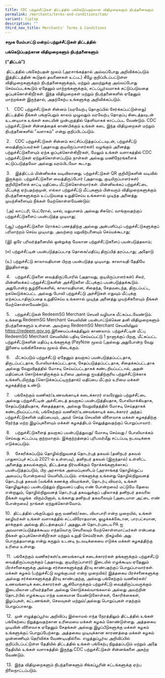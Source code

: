 ```yaml
---
title: CDC பற்றுச்சீட்டுகள் திட்டத்தில் பங்கெடுப்பதற்கான விதிமுறைகளும் நிபந்தனைகளும்
permalink: /merchants/terms-and-conditions/tam/
variant: tiptap
description: ""
third_nav_title: Merchants' Terms & Conditions
---
```

<p><strong>சமூக மேம்பாட்டு மன்றப் பற்றுச்சீட்டுகள் திட்டத்தில்</strong>
</p>
<p><strong>பங்கெடுப்பதற்கான விதிமுறைகளும் நிபந்தனைகளும்</strong>
</p>
<p><strong>(“திட்டம்”)</strong>
</p>
<p><strong>&nbsp;</strong>திட்டத்தில் பங்கேற்பதன் மூலம் (அரசாங்கத்தால் அவ்வப்போது
அறிவிக்கப்படும் இத்திட்டத்தின் கூடுதல் தவணைகள் உட்பட) கீழே குறிப்பிடப்பட்டுள்ள
விதிமுறைகளுக்கும் நிபந்தனைகளுக்கும், மற்றும் அவற்றுக்கு அவ்வப்போது செய்யப்படக்கூடும்
ஏதேனும் மாற்றங்களுக்கும், சட்டப்பூர்வமாகக் கட்டுப்படுவதை ஒப்புக்கொள்கிறீர்கள்.
இந்த விதிமுறைகள் மற்றும் நிபந்தனைகளில் ஏதேனும் மாற்றங்கள் இருந்தால், அதற்கேற்ப
உங்களுக்கு அறிவிக்கப்படும்.</p>
<p>&nbsp;1.&nbsp;&nbsp;&nbsp; CDC பற்றுச்சீட்டுகள் சின்னம் (வரவேற்பு தொகுப்பில்
சேர்க்கப்பட்டுள்ளது) திட்டத்தில் நீங்கள் பங்குபெறும் காலம் முழுவதும் வரவேற்பு
தொகுப்பு கிடைத்தவுடன் உடனடியாக உங்கள் கடையின் முன்புறத்தில் தெளிவாகக் காட்டப்பட
வேண்டும். CDC பற்றுச்சீட்டுகள் சின்னத்தைக் காண்பிக்கும் உங்கள் கடை இந்த
விதிமுறைகள் மற்றும் நிபந்தனைகளில் "வளாகம்" என்று குறிப்பிடப்படும்.</p>
<p>&nbsp;2.&nbsp;&nbsp;&nbsp; CDC பற்றுச்சீட்டுகள் சின்னம் காட்சிப்படுத்தப்பட்டவுடன்,
பற்றுச்சீட்டு வைத்திருப்பவர்கள் (அதாவது குடியிருப்பாளர்கள்) வழங்கும் அனைத்து
பற்றுச்சீட்டுகளையும் ஏற்க ஒப்புக்கொள்கிறீர்கள், மேலும் உங்கள் வளாகத்தில்
CDC பற்றுச்சீட்டுகள் ஏற்றுக்கொள்ளப்படும் நாள்கள் அல்லது மணிநேரங்களைக் கட்டுப்படுத்தவோ
அல்லது வரம்பிடவோ கூடாது.</p>
<p>&nbsp;3.&nbsp;&nbsp;&nbsp; இத்திட்டம் மின்னிலக்க வடிவிலானது. பற்றுச்சீட்டுகள்
QR குறியீடுகளின் வடிவில் இருக்கும். பற்றுச்சீட்டுகளை வைத்திருப்போர் (அதாவது,
குடியிருப்பாளர்கள்) குறியீடுகளைக் காட்டி மதிப்பை மீட்டுக்கொள்வார்கள். மின்னிலக்கப்
பற்றுச்சீட்டை மீட்புக்கு ஏற்பதற்குமுன், எல்லா பற்றுச்சீட்டு மீட்புகளும்
பின்வரும் விதிமுறைகளுக்கும் நிபந்தனைகளுக்கும் உட்படுவதை உறுதிசெய்ய உங்களால்
முடிந்த அனைத்து முயற்சிகளையும் நீங்கள் மேற்கொள்ளவேண்டும்:</p>
<p>&nbsp;(அ) லாட்டரி, பெட்ரோல், டீசல், மதுபானம் அல்லது சிகரெட் வாங்குவதற்குப்
பற்றுச்சீட்டுகளைப் பயன்படுத்த முடியாது;</p>
<p>(ஆ) பற்றுச்சீட்டுகளை ரொக்கப் பணத்திற்கு அல்லது அன்பளிப்புப் பற்றுச்சீட்டுகளுக்குப்
பரிமாற்றம் செய்ய முடியாது. அவற்றை மறுவிற்பனையும் செய்யக்கூடாது;</p>
<p>(இ) ஒரே பரிவர்த்தனையில் ஒன்றுக்கு மேலான பற்றுச்சீட்டுகளைப் பயன்படுத்தலாம்;</p>
<p>(ஈ) பற்றுச்சீட்டின் பயன்படுத்தப்படாத தொகை/மதிப்பு திருப்பித் தரப்படாது;
அதோடு</p>
<p>(உ) பற்றுச்சீட்டு காலாவதியான பிறகு பயன்படுத்த முடியாது. காலாவதி தேதியே
இறுதியானது.</p>
<p>&nbsp;4.&nbsp;&nbsp;&nbsp; பற்றுச்சீட்டுகளை வைத்திருப்போரில் (அதாவது,
குடியிருப்பாளர்கள்) சிலர், மின்னிலக்கப் பற்றுச்சீட்டுகளின் அச்சீடுகளை மீட்புக்குப்
பயன்படுத்தக்கூடும். அதுபோன்ற சூழ்நிலைகளில், காலாவதியான, சிதைந்த, சேதமடைந்த,
திருடப்பட்ட, நகலெடுக்கப்பட்ட அல்லது போலி பற்றுச்சீட்டு அச்சீடுகள் எதுவும்
மீட்புக்கு ஏற்கப்படாதிருப்பதை உறுதிசெய்ய உங்களால் முடிந்த அனைத்து முயற்சிகளையும்
நீங்கள் மேற்கொள்ளவேண்டும்.</p>
<p>&nbsp;5.&nbsp;&nbsp;&nbsp; பற்றுச்சீட்டுகள் RedeemSG Merchant செயலி வழியாக
மீட்கப்படவேண்டும். உங்களது RedeemSG Merchant செயலியின் பயன்பாட்டுக்கென
தனி விதிமுறைகளும் நிபந்தனைகளும் உள்ளன. அவற்றை RedeemSG Merchant செயலியிலும்
<a href="https://redeem.gov.sg" rel="noopener nofollow" target="_blank">https://redeem.gov.sg&nbsp;</a>இணையப்பக்கத்திலும் காணலாம். பற்றுச்சீட்டின்
மீட்பு RedeemSG Merchant செயலியில் பதிவு செய்யப்பட்டு 1 நாளுக்குப் பிறகு,
மீட்கப்பட்ட பற்றுச்சீட்டுகளின் மதிப்பு உங்களுக்கு (PayNow மூலம் (அல்லது
அதுபோன்ற வேறு இணைய வங்கிச்சேவை மூலம் கிடைக்கும்.</p>
<p>&nbsp;6.&nbsp;&nbsp;&nbsp; மீட்கப்படும் பற்றுச்சீட்டு ஏதேனும் தவறாகப்
பயன்படுத்தப்பட்டதாக, திருடப்பட்டதாக, போலியாக்கப்பட்டதாக, சேதப்படுத்தப்பட்டதாக,
சிதைக்கப்பட்டதாக அல்லது வேறுவிதத்தில் மோசடி செய்யப்பட்டதாகக் கண்டறியப்பட்டால்,
அதன் மதிப்பைக் கொடுக்காதிருக்கும் உரிமை அல்லது ஐயத்திற்குரிய பற்றுச்சீட்டுக்காக
உங்களிடமிருந்து (கொடுக்கப்பட்டிருந்தால்) மதிப்பை மீட்கும் உரிமை மக்கள்
கழகத்திற்கு உண்டு.</p>
<p>&nbsp;7.&nbsp;&nbsp;&nbsp; பங்கேற்கும் வணிகர்/உணவங்காடிக் கடைக்காரர் எவரேனும்
பற்றுச்சீட்டை அல்லது பற்றுச்சீட்டின் அச்சீட்டைத் தவறாகப் பயன்படுத்தியதாக,
போலியாக்கியதாக, சேதப்படுத்தியதாக, சிதைத்ததாக, அல்லது வேறுவிதத்தில் மோசடி
செய்ததாகக் கண்டறியப்பட்டால், பங்கேற்கும் வணிகர்/உணவங்காடிக் கடைக்காரர்
அந்தப் பற்றுச்சீட்டுகளின் மதிப்பையும், அவர் செய்த செயலின் விளைவாக மக்கள்
கழகத்திற்கு நேர்ந்த மற்ற இழப்புகளையும் மக்கள் கழகத்திடம் செலுத்துவதற்குப்
பொறுப்பாவார்.</p>
<p>&nbsp;8.&nbsp;&nbsp;&nbsp; பற்றுச்சீட்டுகளைத் தவறாகப் பயன்படுத்துவது/
மோசடி செய்வது / போலியாக்கம் செய்வது சட்டப்படி குற்றமாகும். இக்குற்றத்தைப்
புரிபவர்மீது சட்டப்படி நடவடிக்கை எடுக்கப்படும்.</p>
<p>&nbsp;9.&nbsp;&nbsp;&nbsp; சேகரிக்கப்படும் தொழில்நிறுவனத் தொடர்புத் தகவல்
(தனிநபர் தகவல் பாதுகாப்புச் சட்டம் 2021-ல் உள்ளபடி), தனிநபர் தகவல் (இருந்தால்)
உள்ளிட்ட அனைத்து தகவல்களும், திட்டத்தை நிர்வகிக்கும் நோக்கங்களுக்காகப்
பயன்படுத்தப்படும், பிற அரசாங்க அமைப்புகளிடம் (அரசாங்கத் தொழில்நுட்ப அமைப்பு
போன்றவை) வெளியிடப்படும். எங்களுக்கு உங்களது தொழில்நிறுவனத் தொடர்புத் தகவல்
(வங்கிக் கணக்கு விவரங்கள், தொடர்பு விவரம், உங்கள் தொழிலுக்குப் பயன்படுத்தும்
நிறுவனப் பதிவு எண் போன்றவை) மட்டுமே தேவை என்றாலும், தொழில்நிறுவனத் தொடர்புத்
தகவலுக்குப் பதிலாகத் தனிநபர் தகவலை நீங்கள் வழங்க&nbsp; விரும்பினால், உங்களது
தனிநபர் தகவலையும் (அடையாள அட்டை எண் போன்றவை) நாங்கள் ஏற்றுக்கொள்வோம்.</p>
<p>10.&nbsp; திட்டத்தில் பங்குபெறும் ஒரு வணிகர்/கடை வியாபாரி என்ற முறையில்,
உங்கள் ஊழியர்கள் உங்கள் வளாகத்தில் சட்டவிரோதமான, ஒழுக்கக்கேடான, பாரபட்சமான,
தாக்குதல் அல்லது திட்டத்தையும் / அதனுடன் தொடர்புடைய PA ஐ அவமானப்படுத்தக்கூடிய
எந்தவொரு செயலையும் மேற்கொள்ளமாட்டீர்கள் என்பதை நீங்கள் ஒப்புக்கொள்கிறீர்கள்
மற்றும் உறுதி செய்வீர்கள். நிகழ்வில் அது பொருத்தமானது என்று கருதும் உடனடி
நடவடிக்கையை எடுக்க மக்கள் கழகத்திற்கு உரிமை உள்ளது.</p>
<p>&nbsp;11.&nbsp; பங்கேற்கும் வணிகர்கள்/உணவங்காடிக் கடைக்காரர்கள் தங்களுக்கும்
பற்றுச்சீட்டு வைத்திருப்பவருக்கும் (அதாவது, குடியிருப்பாளர்) இடையில் எழக்கூடிய
ஏதேனும் பிரச்சனைகளுக்கு அல்லது சர்ச்சைகளுக்குத் தீர்வு காண்பதற்குப் பொறுப்பாவார்கள்.
மக்கள் கழகம் (பற்றுச்சீட்டு வழங்குபவர் என்ற முறையில்) இத்தகைய பிரச்சனைகளுக்கு
அல்லது சர்ச்சைகளுக்குத் தீர்வு காண்பதற்கு, அல்லது பங்கேற்கும் வணிகர்கள்/உணவங்காடிக்
கடைக்காரர்கள் ஆகியோருக்கும் பற்றுச்சீட்டு வைத்திருப்பவருக்கும் இடையிலான
பரிவர்த்தனை அல்லது கொடுக்கல்வாங்கலால் அல்லது அவற்றின் தொடர்பில் எழக்கூடிய
எந்த வகையான வேண்டுகோள்கள், கோரிக்கைகள், இழப்புகள், கட்டணங்கள், செலவுகள்
மற்றும்/அல்லது பொறுப்புகள் எதற்கும் பொறுப்பாகாது.</p>
<p>&nbsp;12.&nbsp; முன் எழுத்துப்பூர்வ அறிவிப்பு இல்லாமல் எந்த நேரத்திலும்
திட்டத்தில் உங்கள் பங்கேற்பை நிறுத்துவதற்கான உரிமையை மக்கள் கழகம் கொண்டுள்ளது.
அத்தகைய முடிவின் விளைவாக ஏதேனும் சேதங்கள் அல்லது இழப்பீடுகளுக்கு மக்கள்
கழகம் உங்களுக்குப் பொறுப்பேற்காது. அத்தகைய முடிவுக்கான காரணத்தை மக்கள்
கழகம் முன்னணியும் தெரிவிக்க வேண்டியதில்லை. எழுத்துப்பூர்வ அறிவிப்பில் குறிப்பிடப்பட்டுள்ள
தேதியில் திட்டத்தில் உங்கள் பங்கேற்பு நிறுத்தப்படும் மற்றும் அதே தேதியில்
உங்கள் வளாகத்தில் இருந்து CDC பற்றுச்சீட்டுகள் சின்னங்களை அகற்ற வேண்டும்.</p>
<p>&nbsp;13.&nbsp; இந்த விதிமுறைகளும் நிபந்தனைகளும் சிங்கப்பூரின் சட்டங்களுக்கு
ஏற்ப நிலைநாட்டப்படும்.</p>
<p>&nbsp;</p>
<p>&nbsp;</p>
<p>&nbsp;</p>
<p>&nbsp;</p>